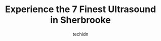 ---
layout: ampstory
image: https://i0.wp.com/www.auto.or.id/wp-content/uploads/2023/06/health-center-du-sommet-0-sherbrooke-1686325779.jpeg?resize=640,853
author: techidn
featured: false
description: Sherbrooke, Quebec, Canada is a haven for Ultrasound enthusiasts, boasting an impressive array of 7 top-notch establishments. Whether youre a seasoned connoisseur or simply curious to explo
title: Experience the 7 Finest Ultrasound in Sherbrooke
cover:
   title: Experience the 7 Finest Ultrasound in Sherbrooke
   subtitle: AUTO.OR.ID
   background: https://www.auto.or.id/wp-content/uploads/2023/06/health-center-du-sommet-0-sherbrooke-1686325779.jpeg

pages: 
 - layout: thirds
   top: <h1>#1 University of Sherbrooke - Health Campus</h1>
   bottom: "<p>Good hospital for my kids. A nice place to learn for the new doctors</p>"
   background: https://www.auto.or.id/wp-content/uploads/2023/06/health-center-du-sommet-1-sherbrooke-1686325780.jpeg
   backgroundblur: true
 - layout: thirds
   top: <h1>#2 Hôpital Fleurimont (CHUS)</h1>
   bottom: "<p>3001 12 Ave N, Sherbrooke, Quebec J1H 5H3, Canada</p>"
   background: https://www.auto.or.id/wp-content/uploads/2023/06/health-center-du-sommet-2-sherbrooke-1686325781.jpeg
   cta:
      link: https://www.auto.or.id/experience-the-7-finest-ultrasound-in-sherbrooke/
      text: Experience the 7 Finest Ultrasound in Sherbrooke
 - layout: thirds
   top: <h1>#3 Clinique Prelev</h1>
   bottom: "<p>4573 Boul Bourque, Sherbrooke, QC J1N 2G6, Canada</p>"
   background: https://images.unsplash.com/photo-1639927662977-8794d56a9050?ixlib=rb-4.0.3&ixid=MnwxMjA3fDB8MHxwaG90by1wYWdlfHx8fGVufDB8fHx8&auto=format&fit=crop&w=640&h=853&q=80
   cta:
      link: https://www.auto.or.id/experience-the-7-finest-ultrasound-in-sherbrooke/
      text: Experience the 7 Finest Ultrasound in Sherbrooke
 - layout: thirds
   top: <h1>#4 Centre radiologique de sherbrooke</h1>
   bottom: "<p>1280 Rue King E, Sherbrooke, QC J1G 1E4, Canada</p>"
   background: https://images.unsplash.com/photo-1508974239320-0a029497e820?ixlib=rb-4.0.3&ixid=MnwxMjA3fDB8MHxwaG90by1wYWdlfHx8fGVufDB8fHx8&auto=format&fit=crop&w=640&h=853&q=80
   cta:
      link: https://www.auto.or.id/experience-the-7-finest-ultrasound-in-sherbrooke/
      text: Experience the 7 Finest Ultrasound in Sherbrooke
 - layout: thirds
   top: <h1>#5 Cliniques Somnos Rock Forest</h1>
   bottom: "<p>5102 Boul Bourque, Sherbrooke, QC J1N 2K7, Canada</p>"
   background: https://images.unsplash.com/photo-1596179570006-e6b11fac059b?ixlib=rb-4.0.3&ixid=MnwxMjA3fDB8MHxwaG90by1wYWdlfHx8fGVufDB8fHx8&auto=format&fit=crop&w=640&h=853&q=80
   cta:
      link: https://www.auto.or.id/experience-the-7-finest-ultrasound-in-sherbrooke/
      text: Experience the 7 Finest Ultrasound in Sherbrooke
 - layout: thirds
   top: <h1>#6 Cliniques Somnos Fleurimont</h1>
   bottom: "<p>1055 12e Avenue N Bureau 223, Sherbrooke, QC J1E 2X4, Canada</p>"
   background: https://images.unsplash.com/photo-1571224237891-bfb45fcf0920?ixlib=rb-4.0.3&ixid=MnwxMjA3fDB8MHxwaG90by1wYWdlfHx8fGVufDB8fHx8&auto=format&fit=crop&w=640&h=853&q=80
   cta:
      link: https://www.auto.or.id/experience-the-7-finest-ultrasound-in-sherbrooke/
      text: Experience the 7 Finest Ultrasound in Sherbrooke
 - layout: thirds
   top: <h1>#7 Laboratoires Quidd</h1>
   bottom: "<p>3201 Rue Jean-Mignault, Sherbrooke, QC J1E 4K8, Canada</p>"
   background: https://images.unsplash.com/photo-1608585793629-ec02326b1e4b?ixlib=rb-4.0.3&ixid=MnwxMjA3fDB8MHxwaG90by1wYWdlfHx8fGVufDB8fHx8&auto=format&fit=crop&w=640&h=853&q=80
   cta:
      link: https://www.auto.or.id/experience-the-7-finest-ultrasound-in-sherbrooke/
      text: Experience the 7 Finest Ultrasound in Sherbrooke
 - layout: thirds
   middle: Continue reading...
   background: https://images.unsplash.com/photo-1618863099278-75222d755814?ixlib=rb-4.0.3&ixid=MnwxMjA3fDB8MHxwaG90by1wYWdlfHx8fGVufDB8fHx8&auto=format&fit=crop&w=640&h=853&q=80
   cta:
      link: https://www.auto.or.id/experience-the-7-finest-ultrasound-in-sherbrooke/
      text: Experience the 7 Finest Ultrasound in Sherbrooke

---